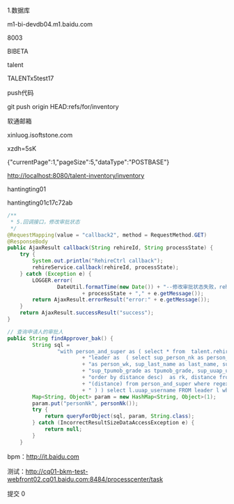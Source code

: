1.数据库

m1-bi-devdb04.m1.baidu.com

8003

BIBETA

talent

TALENTx5test17

push代码

git push origin HEAD:refs/for/inventory

软通邮箱

xinluog.isoftstone.com

xzdh=5sK

{"currentPage":1,"pageSize":5,"dataType":"POSTBASE"}

<http://localhost:8080/talent-inventory/inventory>

hantingting01

hantingting01c17c72ab



```java
/**
 * 5.回调接口，修改审批状态
 */
@RequestMapping(value = "callback2", method = RequestMethod.GET)
@ResponseBody
public AjaxResult callback(String rehireId, String processState) {
    try {
        System.out.println("RehireCtrl callback");
        rehireService.callback(rehireId, processState);
    } catch (Exception e) {
        LOGGER.error(
                DateUtil.formatTime(new Date()) + "--修改审批状态失败，rehireId=" + rehireId + ",processState="
                        + processState + "," + e.getMessage());
        return AjaxResult.errorResult("error:" + e.getMessage());
    }
    return AjaxResult.successResult("success");
}

// 查询申请人的审批人
public String findApprover_bak() {
        String sql =
                "with person_and_super as ( select * from  talent.rehire_report_test  where person_nk=:personNk ), "
                        + "leader as  ( select sup_person_nk as person_nk, sup_person_wk "
                        + "as person_wk, sup_last_name as last_name, sup_email_address as email_address, "
                        + "sup_tpumob_grade as tpumob_grade, sup_uuap_username as uuap_username, row_number() over ( "
                        + "order by distance desc)  as rk, distance from person_and_super where distance<(select min"
                        + "(distance) from person_and_super where regexp_like(sup_tpumob_grade,'^M3|^M4|^M5|^M6|^M7')"
                        + " ) ) select l.uuap_username FROM leader l where rk = 1";
        Map<String, Object> param = new HashMap<String, Object>(1);
        param.put("personNk", personNk());
        try {
            return queryForObject(sql, param, String.class);
        } catch (IncorrectResultSizeDataAccessException e) {
            return null;
        }
    }
```

bpm：http://it.baidu.com

测试：http://cq01-bkm-test-webfront02.cq01.baidu.com:8484/processcenter/task

提交 0


